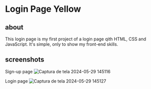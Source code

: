 # Login Page Yellow
## about
This login page is my first project of a login page qith HTML, CSS and JavaScript. It's simple, only to show my front-end skills. 

## screenshots
Sign-up page
![Captura de tela 2024-05-29 145116](https://github.com/giovanalimads/login-page-yellow/assets/163851705/8213f0c8-8ab7-423b-8a1f-c94c4e7b7343)

Login page
![Captura de tela 2024-05-29 145127](https://github.com/giovanalimads/login-page-yellow/assets/163851705/4465343e-1d37-44a1-9401-e9906173951e)
